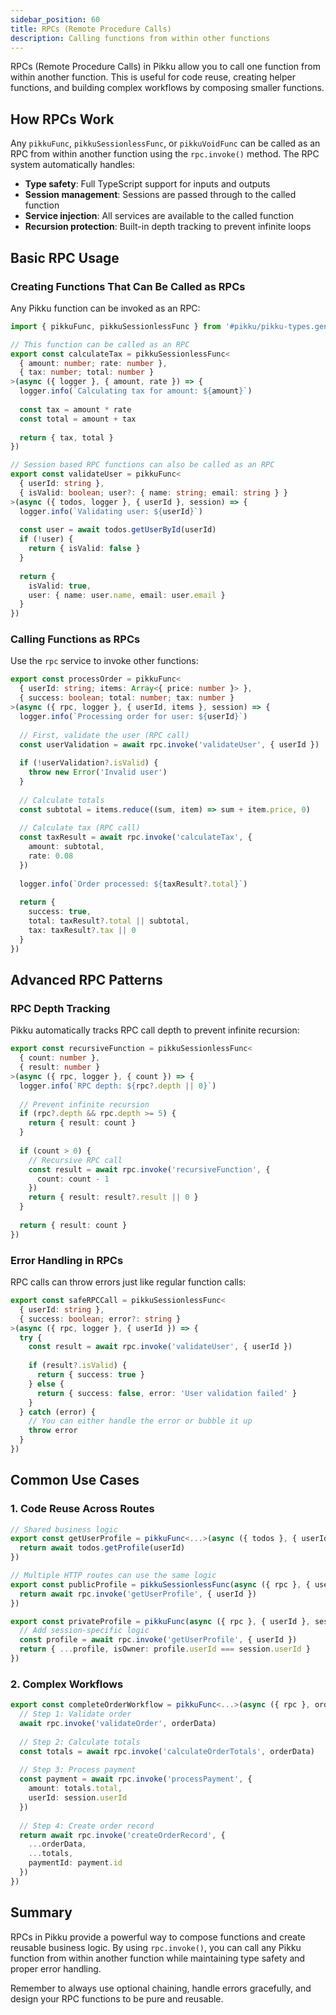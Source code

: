 ```yaml
---
sidebar_position: 60
title: RPCs (Remote Procedure Calls)
description: Calling functions from within other functions
---
```


RPCs (Remote Procedure Calls) in Pikku allow you to call one function from within another function. This is useful for code reuse, creating helper functions, and building complex workflows by composing smaller functions.

## How RPCs Work

Any `pikkuFunc`, `pikkuSessionlessFunc`, or `pikkuVoidFunc` can be called as an RPC from within another function using the `rpc.invoke()` method. The RPC system automatically handles:

- **Type safety**: Full TypeScript support for inputs and outputs
- **Session management**: Sessions are passed through to the called function
- **Service injection**: All services are available to the called function
- **Recursion protection**: Built-in depth tracking to prevent infinite loops

## Basic RPC Usage

### Creating Functions That Can Be Called as RPCs

Any Pikku function can be invoked as an RPC:

```typescript
import { pikkuFunc, pikkuSessionlessFunc } from '#pikku/pikku-types.gen.js'

// This function can be called as an RPC
export const calculateTax = pikkuSessionlessFunc<
  { amount: number; rate: number },
  { tax: number; total: number }
>(async ({ logger }, { amount, rate }) => {
  logger.info(`Calculating tax for amount: ${amount}`)
  
  const tax = amount * rate
  const total = amount + tax
  
  return { tax, total }
})

// Session based RPC functions can also be called as an RPC
export const validateUser = pikkuFunc<
  { userId: string },
  { isValid: boolean; user?: { name: string; email: string } }
>(async ({ todos, logger }, { userId }, session) => {
  logger.info(`Validating user: ${userId}`)
  
  const user = await todos.getUserById(userId)
  if (!user) {
    return { isValid: false }
  }
  
  return { 
    isValid: true, 
    user: { name: user.name, email: user.email }
  }
})
```

### Calling Functions as RPCs

Use the `rpc` service to invoke other functions:

```typescript
export const processOrder = pikkuFunc<
  { userId: string; items: Array<{ price: number }> },
  { success: boolean; total: number; tax: number }
>(async ({ rpc, logger }, { userId, items }, session) => {
  logger.info(`Processing order for user: ${userId}`)
  
  // First, validate the user (RPC call)
  const userValidation = await rpc.invoke('validateUser', { userId })
  
  if (!userValidation?.isValid) {
    throw new Error('Invalid user')
  }
  
  // Calculate totals
  const subtotal = items.reduce((sum, item) => sum + item.price, 0)
  
  // Calculate tax (RPC call)
  const taxResult = await rpc.invoke('calculateTax', {
    amount: subtotal,
    rate: 0.08
  })
  
  logger.info(`Order processed: ${taxResult?.total}`)
  
  return {
    success: true,
    total: taxResult?.total || subtotal,
    tax: taxResult?.tax || 0
  }
})
```

## Advanced RPC Patterns

### RPC Depth Tracking

Pikku automatically tracks RPC call depth to prevent infinite recursion:

```typescript
export const recursiveFunction = pikkuSessionlessFunc<
  { count: number },
  { result: number }
>(async ({ rpc, logger }, { count }) => {
  logger.info(`RPC depth: ${rpc?.depth || 0}`)
  
  // Prevent infinite recursion
  if (rpc?.depth && rpc.depth >= 5) {
    return { result: count }
  }
  
  if (count > 0) {
    // Recursive RPC call
    const result = await rpc.invoke('recursiveFunction', { 
      count: count - 1 
    })
    return { result: result?.result || 0 }
  }
  
  return { result: count }
})
```

### Error Handling in RPCs

RPC calls can throw errors just like regular function calls:

```typescript
export const safeRPCCall = pikkuSessionlessFunc<
  { userId: string },
  { success: boolean; error?: string }
>(async ({ rpc, logger }, { userId }) => {
  try {
    const result = await rpc.invoke('validateUser', { userId })
    
    if (result?.isValid) {
      return { success: true }
    } else {
      return { success: false, error: 'User validation failed' }
    }
  } catch (error) {
    // You can either handle the error or bubble it up
    throw error
  }
})
```

## Common Use Cases

### 1. Code Reuse Across Routes

```typescript
// Shared business logic
export const getUserProfile = pikkuFunc<...>(async ({ todos }, { userId }) => {
  return await todos.getProfile(userId)
})

// Multiple HTTP routes can use the same logic
export const publicProfile = pikkuSessionlessFunc(async ({ rpc }, { userId }) => {
  return await rpc.invoke('getUserProfile', { userId })
})

export const privateProfile = pikkuFunc(async ({ rpc }, { userId }, session) => {
  // Add session-specific logic
  const profile = await rpc.invoke('getUserProfile', { userId })
  return { ...profile, isOwner: profile.userId === session.userId }
})
```

### 2. Complex Workflows

```typescript
export const completeOrderWorkflow = pikkuFunc<...>(async ({ rpc }, orderData, session) => {
  // Step 1: Validate order
  await rpc.invoke('validateOrder', orderData)
  
  // Step 2: Calculate totals
  const totals = await rpc.invoke('calculateOrderTotals', orderData)
  
  // Step 3: Process payment
  const payment = await rpc.invoke('processPayment', { 
    amount: totals.total,
    userId: session.userId 
  })
  
  // Step 4: Create order record
  return await rpc.invoke('createOrderRecord', { 
    ...orderData, 
    ...totals, 
    paymentId: payment.id 
  })
})
```

## Summary

RPCs in Pikku provide a powerful way to compose functions and create reusable business logic. By using `rpc.invoke()`, you can call any Pikku function from within another function while maintaining type safety and proper error handling.

Remember to always use optional chaining, handle errors gracefully, and design your RPC functions to be pure and reusable.